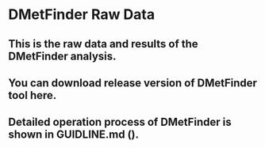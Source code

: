 # DMetFinder Raw Data

## This is the raw data and results of the DMetFinder analysis.

## You can download release version of DMetFinder tool here.

## Detailed operation process of DMetFinder is shown in GUIDLINE.md ().
